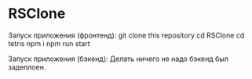 # RSClone
Запуск приложения (фронтенд):
git clone this repository
cd RSClone
cd tetris
npm i
npm run start

Запуск приложения (бэкенд):
Делать ничего не надо бэкенд был задеплоен.
